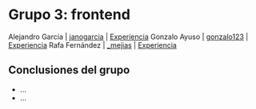 # Grupo 3: frontend 

Alejandro García | [janogarcia](https://twitter.com/janogarcia) | [Experiencia](http://ftt.programania.net/experiencias/14.html) 
Gonzalo Ayuso | [gonzalo123](https://twitter.com/gonzalo123) | [Experiencia](http://ftt.programania.net/experiencias/32.html) 
Rafa Fernández | [_mejias](https://twitter.com/_mejias) | [Experiencia](http://ftt.programania.net/experiencias/52.html) 
 

## Conclusiones del grupo
- ...
- ...

